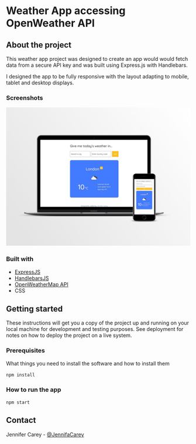 # Weather App accessing OpenWeather API

## About the project

This weather app project was designed to create an app would would fetch data from a secure API key and was built using Express.js with Handlebars.

I designed the app to be fully responsive with the layout adapting to mobile, tablet and desktop displays.

### Screenshots

![Weather App Screen Shot](https://github.com/jennifer-carey/cn-weather-app/blob/main/public/images/weather-mockup-grey.jpg)

### Built with

- [ExpressJS](https://expressjs.com/)
- [HandlebarsJS](https://handlebarsjs.com/)
- [OpenWeatherMap API](https://openweathermap.org/api)
- CSS

## Getting started

These instructions will get you a copy of the project up and running on your local machine for development and testing purposes. See deployment for notes on how to deploy the project on a live system.

### Prerequisites

What things you need to install the software and how to install them

```
npm install
```

### How to run the app

```
npm start
```

## Contact

Jennifer Carey - [@JennifaCarey](https://twitter.com/JennifaCarey)
